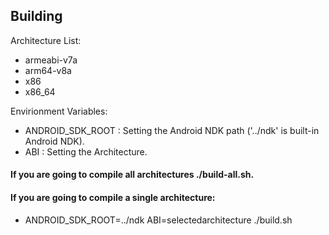 ## Building

Architecture List:
- armeabi-v7a
- arm64-v8a
- x86
- x86_64

Envirionment Variables:
- ANDROID_SDK_ROOT : Setting the Android NDK path ('../ndk' is built-in Android NDK).
- ABI : Setting the Architecture.

#### If you are going to compile all architectures ./build-all.sh.


#### If you are going to compile a single architecture:
- ANDROID_SDK_ROOT=../ndk ABI=selectedarchitecture ./build.sh

